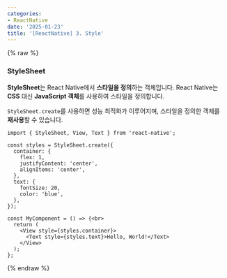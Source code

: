```yaml
---
categories:
- ReactNative
date: '2025-01-23'
title: '[ReactNative] 3. Style'
---
```


{% raw %}
### StyleSheet
**StyleSheet**는 React Native에서 **스타일을 정의**하는 객체입니다. React Native는 **CSS** 대신 **JavaScript 객체**를 사용하여 스타일을 정의합니다.
    
`StyleSheet.create`를 사용하면 성능 최적화가 이루어지며, 스타일을 정의한 객체를 **재사용**할 수 있습니다.
    
```
import { StyleSheet, View, Text } from 'react-native';

const styles = StyleSheet.create({
  container: {
	flex: 1,
	justifyContent: 'center',
	alignItems: 'center',
  },
  text: {
	fontSize: 20,
	color: 'blue',
  },
});

const MyComponent = () => {<br>
  return (
	<View style={styles.container}>
	  <Text style={styles.text}>Hello, World!</Text>
	</View>
  );
};
```
{% endraw %}